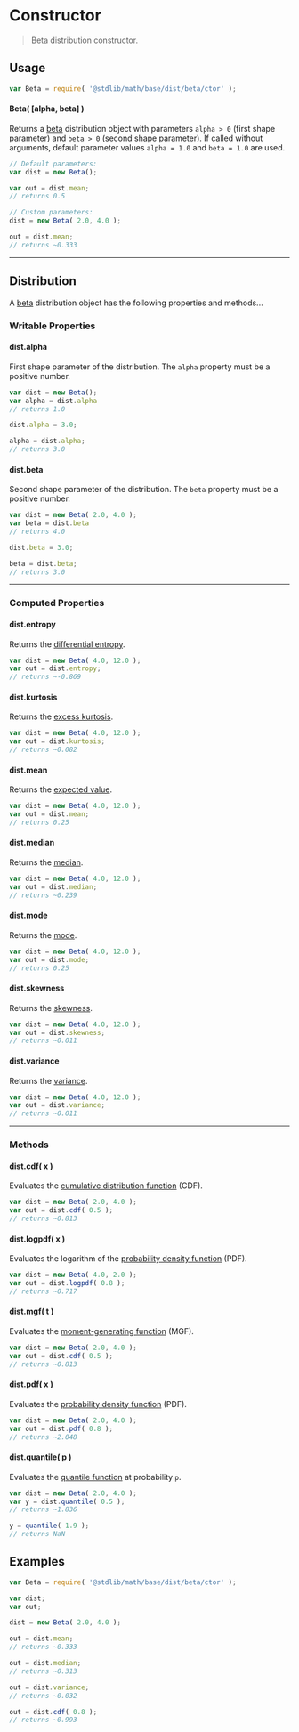 # Constructor

> Beta distribution constructor.


<!-- Section to include introductory text. Make sure to keep an empty line after the intro `section` element and another before the `/section` close. -->

<section class="intro">

</section>

<!-- /.intro -->

<!-- Package usage documentation. -->

<section class="usage">

## Usage

``` javascript
var Beta = require( '@stdlib/math/base/dist/beta/ctor' );
```

#### Beta( \[alpha, beta\] )

Returns a [beta][beta] distribution object with parameters `alpha > 0` (first shape parameter) and `beta > 0` (second shape parameter). If called without arguments, default parameter values `alpha = 1.0` and `beta = 1.0` are used.

``` javascript
// Default parameters:
var dist = new Beta();

var out = dist.mean;
// returns 0.5

// Custom parameters:
dist = new Beta( 2.0, 4.0 );

out = dist.mean;
// returns ~0.333
```

---

## Distribution

A [beta][beta] distribution object has the following properties and methods...

### Writable Properties

#### dist.alpha

First shape parameter of the distribution. The `alpha` property must be a positive number.

``` javascript
var dist = new Beta();
var alpha = dist.alpha
// returns 1.0

dist.alpha = 3.0;

alpha = dist.alpha;
// returns 3.0 
```

#### dist.beta

Second shape parameter of the distribution. The `beta` property must be a positive number.

``` javascript
var dist = new Beta( 2.0, 4.0 );
var beta = dist.beta
// returns 4.0

dist.beta = 3.0;

beta = dist.beta;
// returns 3.0 
```

---

### Computed Properties

#### dist.entropy

Returns the [differential entropy][entropy].

``` javascript
var dist = new Beta( 4.0, 12.0 );
var out = dist.entropy;
// returns ~-0.869
```

#### dist.kurtosis

Returns the [excess kurtosis][kurtosis].

``` javascript
var dist = new Beta( 4.0, 12.0 );
var out = dist.kurtosis;
// returns ~0.082
```

#### dist.mean

Returns the [expected value][expected-value].

``` javascript
var dist = new Beta( 4.0, 12.0 );
var out = dist.mean;
// returns 0.25
```

#### dist.median

Returns the [median][median].

``` javascript
var dist = new Beta( 4.0, 12.0 );
var out = dist.median;
// returns ~0.239
```

#### dist.mode

Returns the [mode][mode].

``` javascript
var dist = new Beta( 4.0, 12.0 );
var out = dist.mode;
// returns 0.25
```

#### dist.skewness

Returns the [skewness][skewness].

``` javascript
var dist = new Beta( 4.0, 12.0 );
var out = dist.skewness;
// returns ~0.011
```

#### dist.variance

Returns the [variance][variance].

``` javascript
var dist = new Beta( 4.0, 12.0 );
var out = dist.variance;
// returns ~0.011
```

---

### Methods

#### dist.cdf( x )

Evaluates the [cumulative distribution function][cdf] (CDF).

``` javascript
var dist = new Beta( 2.0, 4.0 );
var out = dist.cdf( 0.5 );
// returns ~0.813
```

#### dist.logpdf( x )

Evaluates the logarithm of the [probability density function][pdf] (PDF).

``` javascript
var dist = new Beta( 4.0, 2.0 );
var out = dist.logpdf( 0.8 );
// returns ~0.717
```

#### dist.mgf( t )

Evaluates the [moment-generating function][mgf] (MGF).

``` javascript
var dist = new Beta( 2.0, 4.0 );
var out = dist.cdf( 0.5 );
// returns ~0.813
```

#### dist.pdf( x )

Evaluates the [probability density function][pdf] (PDF).

``` javascript
var dist = new Beta( 2.0, 4.0 );
var out = dist.pdf( 0.8 );
// returns ~2.048
```

#### dist.quantile( p )

Evaluates the [quantile function][quantile-function] at probability `p`.

``` javascript
var dist = new Beta( 2.0, 4.0 );
var y = dist.quantile( 0.5 );
// returns ~1.836

y = quantile( 1.9 );
// returns NaN
```

</section>

<!-- /.usage -->

<!-- Package usage notes. Make sure to keep an empty line after the `section` element and another before the `/section` close. -->

<section class="notes">

</section>

<!-- /.notes -->

<!-- Package usage examples. -->

<section class="examples">

## Examples

``` javascript
var Beta = require( '@stdlib/math/base/dist/beta/ctor' );

var dist;
var out;

dist = new Beta( 2.0, 4.0 );

out = dist.mean;
// returns ~0.333

out = dist.median;
// returns ~0.313

out = dist.variance;
// returns ~0.032

out = dist.cdf( 0.8 );
// returns ~0.993
```

</section>

<!-- /.examples -->

<!-- Section to include cited references. If references are included, add a horizontal rule *before* the section. Make sure to keep an empty line after the `section` element and another before the `/section` close. -->

<section class="references">

</section>

<!-- /.references -->

<!-- Section for all links. Make sure to keep an empty line after the `section` element and another before the `/section` close. -->

<section class="links">

[beta]: https://en.wikipedia.org/wiki/Beta_distribution

[cdf]: https://en.wikipedia.org/wiki/Cumulative_distribution_function
[mgf]: https://en.wikipedia.org/wiki/Moment-generating_function
[pdf]: https://en.wikipedia.org/wiki/Probability_density_function
[quantile-function]: https://en.wikipedia.org/wiki/Quantile_function

[entropy]: https://en.wikipedia.org/wiki/Entropy_%28information_theory%29
[expected-value]: https://en.wikipedia.org/wiki/Expected_value
[kurtosis]: https://en.wikipedia.org/wiki/Kurtosis
[median]: https://en.wikipedia.org/wiki/Median
[mode]: https://en.wikipedia.org/wiki/Mode_%28statistics%29
[skewness]: https://en.wikipedia.org/wiki/Skewness
[variance]: https://en.wikipedia.org/wiki/Variance

</section>

<!-- /.links -->
